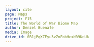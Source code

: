 ```yaml
---
layout: cite
page: Maps
project: F15
title: The World of War Biome Map
author: Denzel Buenafe
media: Image
drive_id: 0B1jPqXZEyu3vZmFobHcxN09KeUk
---
```

